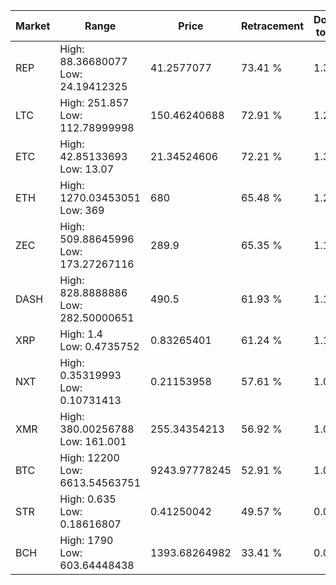 | Market | Range | Price| Retracement | Doubles to 50% |
| --- | --- | --- | --- | --- |
| REP | High: 88.36680077<br />Low: 24.19412325 | 41.2577077 | 73.41 % | 1.36 |
| LTC | High: 251.857<br />Low: 112.78999998 | 150.46240688 | 72.91 % | 1.21 |
| ETC | High: 42.85133693<br />Low: 13.07 | 21.34524606 | 72.21 % | 1.31 |
| ETH | High: 1270.03453051<br />Low: 369 | 680 | 65.48 % | 1.21 |
| ZEC | High: 509.88645996<br />Low: 173.27267116 | 289.9 | 65.35 % | 1.18 |
| DASH | High: 828.8888886<br />Low: 282.50000651 | 490.5 | 61.93 % | 1.13 |
| XRP | High: 1.4<br />Low: 0.4735752 | 0.83265401 | 61.24 % | 1.13 |
| NXT | High: 0.35319993<br />Low: 0.10731413 | 0.21153958 | 57.61 % | 1.09 |
| XMR | High: 380.00256788<br />Low: 161.001 | 255.34354213 | 56.92 % | 1.06 |
| BTC | High: 12200<br />Low: 6613.54563751 | 9243.97778245 | 52.91 % | 1.02 |
| STR | High: 0.635<br />Low: 0.18616807 | 0.41250042 | 49.57 % | 0.00 |
| BCH | High: 1790<br />Low: 603.64448438 | 1393.68264982 | 33.41 % | 0.00 |
